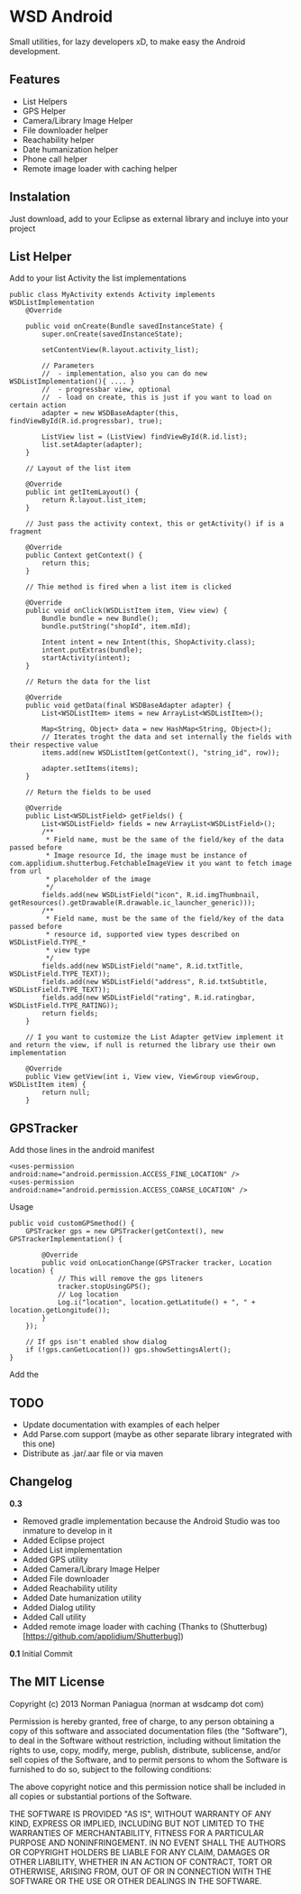 # WSD Android

Small utilities, for lazy developers xD, to make easy the Android development.

## Features

* List Helpers
* GPS Helper
* Camera/Library Image Helper
* File downloader helper
* Reachability helper
* Date humanization helper
* Phone call helper
* Remote image loader with caching helper

## Instalation

Just download, add to your Eclipse as external library and incluye into your project

## List Helper

Add to your list Activity the list implementations

	public class MyActivity extends Activity implements WSDListImplementation
		@Override

		public void onCreate(Bundle savedInstanceState) {
			super.onCreate(savedInstanceState);

			setContentView(R.layout.activity_list);

			// Parameters
			//	- implementation, also you can do new WSDListImplementation(){ .... }
			//	- progressbar view, optional
			//	- load on create, this is just if you want to load on certain action
			adapter = new WSDBaseAdapter(this, findViewById(R.id.progressbar), true);
		
			ListView list = (ListView) findViewById(R.id.list);
			list.setAdapter(adapter);
		}

		// Layout of the list item

		@Override
		public int getItemLayout() {
			return R.layout.list_item;
		}

		// Just pass the activity context, this or getActivity() if is a fragment

		@Override
		public Context getContext() {
			return this;
		}

		// Thie method is fired when a list item is clicked

		@Override
		public void onClick(WSDListItem item, View view) {
			Bundle bundle = new Bundle();
			bundle.putString("shopId", item.mId);
			
			Intent intent = new Intent(this, ShopActivity.class);
			intent.putExtras(bundle);
			startActivity(intent);
		}

		// Return the data for the list

		@Override
		public void getData(final WSDBaseAdapter adapter) {
			List<WSDListItem> items = new ArrayList<WSDListItem>();
			
			Map<String, Object> data = new HashMap<String, Object>();
			// Iterates troght the data and set internally the fields with their respective value
			items.add(new WSDListItem(getContext(), "string_id", row));
			
			adapter.setItems(items);
		}

		// Return the fields to be used

		@Override
		public List<WSDListField> getFields() {
			List<WSDListField> fields = new ArrayList<WSDListField>();
			/**
			 * Field name, must be the same of the field/key of the data passed before
			 * Image resource Id, the image must be instance of com.applidium.shutterbug.FetchableImageView it you want to fetch image from url
			 * placeholder of the image
			 */
			fields.add(new WSDListField("icon", R.id.imgThumbnail, getResources().getDrawable(R.drawable.ic_launcher_generic)));
			/**
			 * Field name, must be the same of the field/key of the data passed before
			 * resource id, supported view types described on WSDListField.TYPE_*
			 * view type
			 */
			fields.add(new WSDListField("name", R.id.txtTitle, WSDListField.TYPE_TEXT));
			fields.add(new WSDListField("address", R.id.txtSubtitle, WSDListField.TYPE_TEXT));
			fields.add(new WSDListField("rating", R.id.ratingbar, WSDListField.TYPE_RATING));
			return fields;
		}

		// I you want to customize the List Adapter getView implement it and return the view, if null is returned the library use their own implementation

		@Override
		public View getView(int i, View view, ViewGroup viewGroup, WSDListItem item) {
			return null;
		}

## GPSTracker

Add those lines in the android manifest

	<uses-permission android:name="android.permission.ACCESS_FINE_LOCATION" />
    <uses-permission android:name="android.permission.ACCESS_COARSE_LOCATION" />

Usage
	
	public void customGPSmethod() {
		GPSTracker gps = new GPSTracker(getContext(), new GPSTrackerImplementation() {
					
			@Override
			public void onLocationChange(GPSTracker tracker, Location location) {
				// This will remove the gps liteners
				tracker.stopUsingGPS();
				// Log location
				Log.i("location", location.getLatitude() + ", " + location.getLongitude());
			}
		});
		
		// If gps isn't enabled show dialog
		if (!gps.canGetLocation()) gps.showSettingsAlert();
	}

Add the

## TODO

* Update documentation with examples of each helper
* Add Parse.com support (maybe as other separate library integrated with this one)
* Distribute as .jar/.aar file or via maven

## Changelog

**0.3**
- Removed gradle implementation because the Android Studio was too inmature to develop in it
- Added Eclipse project
- Added List implementation
- Added GPS utility
- Added Camera/Library Image Helper
- Added File downloader
- Added Reachability utility
- Added Date humanization utility
- Added Dialog utility
- Added Call utility
- Added remote image loader with caching (Thanks to (Shutterbug)[https://github.com/applidium/Shutterbug])

**0.1**
Initial Commit

## The MIT License

Copyright (c) 2013 Norman Paniagua (norman at wsdcamp dot com)

Permission is hereby granted, free of charge, to any person obtaining a copy of this software and associated documentation files (the "Software"), to deal in the Software without restriction, including without limitation the rights to use, copy, modify, merge, publish, distribute, sublicense, and/or sell copies of the Software, and to permit persons to whom the Software is furnished to do so, subject to the following conditions:

The above copyright notice and this permission notice shall be included in all copies or substantial portions of the Software.

THE SOFTWARE IS PROVIDED "AS IS", WITHOUT WARRANTY OF ANY KIND, EXPRESS OR IMPLIED, INCLUDING BUT NOT LIMITED TO THE WARRANTIES OF MERCHANTABILITY, FITNESS FOR A PARTICULAR PURPOSE AND NONINFRINGEMENT. IN NO EVENT SHALL THE AUTHORS OR COPYRIGHT HOLDERS BE LIABLE FOR ANY CLAIM, DAMAGES OR OTHER LIABILITY, WHETHER IN AN ACTION OF CONTRACT, TORT OR OTHERWISE, ARISING FROM, OUT OF OR IN CONNECTION WITH THE SOFTWARE OR THE USE OR OTHER DEALINGS IN THE SOFTWARE.